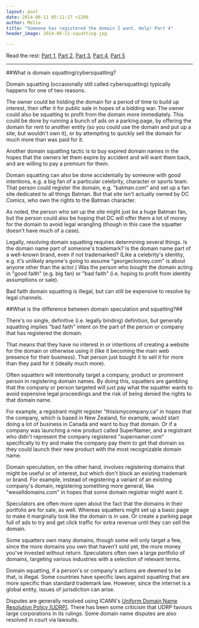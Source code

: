 ```yaml
---
layout: post
date: 2014-06-11 05:11:17 +1200
author: Melle
title: "Someone has registered the domain I want. Help! Part 4"
header_image: 2014-06-11-squatting.jpg

---
```


Read the rest: [Part 1](https://iwantmyname.com/blog/2014/06/domain-already-registered-pt1.html), [Part 2](https://iwantmyname.com/blog/2014/06/domain-already-registered-pt2.html), [Part 3](https://iwantmyname.com/blog/2014/06/domain-already-registered-pt3.html), [Part 4](https://iwantmyname.com/blog/2014/06/domain-already-registered-pt4.html), [Part 5](https://iwantmyname.com/blog/2014/06/domain-already-registered-pt5.html)

***

##What is domain squatting/cybersquatting?

<!-- excerpt -->

Domain squatting (occasionally still called cybersquatting) typically happens for one of two reasons. 

The owner could be holding the domain for a period of time to build up interest, then offer it for public sale in hopes of a bidding war. The owner could also be squatting to profit from the domain more immediately. This could be done by running a bunch of ads on a parking page, by offering the domain for rent to another entity (so you could use the domain and put up a site, but wouldn't own it), or by attempting to quickly sell the domain for much more than was paid for it. 

Another domain squatting tactic is to buy expired domain names in the hopes that the owners let them expire by accident and will want them back, and are willing to pay a premium for them.

<!-- /excerpt -->

Domain squatting can also be done accidentally by someone with good intentions, e.g. a big fan of a particular celebrity, character or sports team. That person could register the domain, e.g. "batman.com" and set up a fan site dedicated to all things Batman. But that site isn't actually owned by DC Comics, who own the rights to the Batman character. 

As noted, the person who set up the site might just be a huge Batman fan, but the person could also be hoping that DC will offer them a lot of money for the domain to avoid legal wrangling (though in this case the squatter doesn't have much of a case). 

Legally, resolving domain squatting requires determining several things. Is the domain name part of someone's trademark? Is the domain name part of a well-known brand, even if not trademarked? (Like a celebrity's identity, e.g. it's unlikely anyone's going to assume "georgeclooney.com" is about anyone other than the actor.) Was the person who bought the domain acting in "good faith" (e.g. big fan) or "bad faith" (i.e. hoping to profit from identity assumptions or sale). 

Bad faith domain squatting is illegal, but can still be expensive to resolve by legal channels.

##What is the difference between domain speculation and squatting?##

There's no single, definitive (i.e. legally binding) definition, but generally squatting implies "bad faith" intent on the part of the person or company that has registered the domain. 

That means that they have no interest in or intentions of creating a website for the domain or otherwise using it (like it becoming the main web presence for their business). That person just bought it to sell it for more than they paid for it (ideally much more).

Often squatters will intentionally target a company, product or prominent person in registering domain names. By doing this, squatters are gambling that the company or person targeted will just pay what the squatter wants to avoid expensive legal proceedings and the risk of being denied the rights to that domain name. 

For example, a registrant might register "thisismycompany.ca" in hopes that the company, which is based in New Zealand, for example, would start doing a lot of business in Canada and want to buy that domain. Or if a company was launching a new product called SuperNamer, and a registrant who didn't represent the company registered "supernamer.com" specifically to try and make the company pay them to get that domain so they could launch their new product with the most recognizable domain name.

Domain speculation, on the other hand, involves registering domains that might be useful or of interest, but which don't block an existing trademark or brand. For example, instead of registering a variant of an existing company's domain, registering something more general, like "weselldomains.com" in hopes that some domain registrar might want it. 

Speculators are often more open about the fact that the domains in their portfolio are for sale, as well. Whereas squatters might set up a basic page to make it marginally look like the domain is in use. Or create a parking page full of ads to try and get click traffic for extra revenue until they can sell the domain.

Some squatters own many domains, though some will only target a few, since the more domains you own that haven't sold yet, the more money you've invested without return. Speculators often own a large portfolio of domains, targeting various industries with a selection of relevant terms.

Domain squatting, if a person's or company's actions are deemed to be that, is illegal. Some countries have specific laws against squatting that are more specific than standard trademark law. However, since the internet is a global entity, issues of jurisdiction can arise. 

Disputes are generally resolved using ICANN's [Uniform Domain Name Resolution Policy (UDRP)](http://www.icann.org/en/help/dndr/udrp). There has been some criticism that UDRP favours large corporations in its rulings. Some domain name disputes are also resolved in court via lawsuits.

